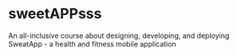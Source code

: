 # sweetAPPsss
An all-inclusive course about designing, developing, and deploying SweatApp - a health and fitness mobile application
